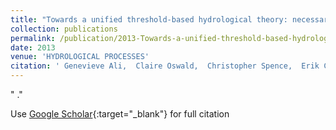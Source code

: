 ```yaml
---
title: "Towards a unified threshold-based hydrological theory: necessary components and recurring challenges"
collection: publications
permalink: /publication/2013-Towards-a-unified-threshold-based-hydrological-theory-necessary-components-and-recurring-challenges
date: 2013
venue: 'HYDROLOGICAL PROCESSES'
citation: ' Genevieve Ali,  Claire Oswald,  Christopher Spence,  Erik Cammeraat,  Kevin McGuire,  Thomas Meixner,  Sim Reaney, &quot;Towards a unified threshold-based hydrological theory: necessary components and recurring challenges.&quot; HYDROLOGICAL PROCESSES, {2013}.'
---
```

" ."

Use [Google Scholar](https://scholar.google.com/scholar?q=Towards+a+unified+threshold+based+hydrological+theory:+necessary+components+and+recurring+challenges){:target="_blank"} for full citation